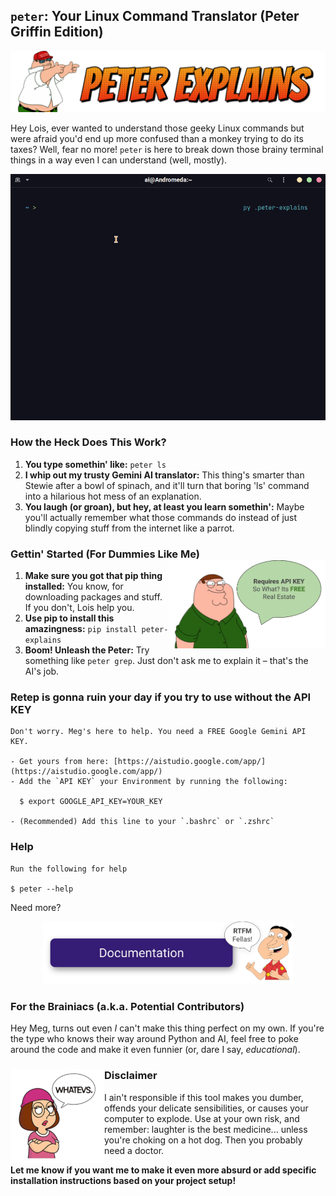 ## **`peter`: Your Linux Command Translator (Peter Griffin Edition)**

![Banner](docs/assets/banner.png)

Hey Lois, ever wanted to understand those geeky Linux commands but were afraid you'd end up more confused than a monkey trying to do its taxes? Well, fear no more! `peter` is here to break down those brainy terminal things in a way even I can understand (well, mostly).

![Demo](docs/assets/demo.gif)

### **How the Heck Does This Work?**

1. **You type somethin' like:** `peter ls`
2. **I whip out my trusty Gemini AI translator:** This thing's smarter than Stewie after a bowl of spinach, and it'll turn that boring 'ls' command into a hilarious hot mess of an explanation.
3. **You laugh (or groan), but hey, at least you learn somethin':** Maybe you'll actually remember what those commands do instead of just blindly copying stuff from the internet like a parrot.

### **Gettin' Started (For Dummies Like Me)** <img src="https://github.com/atick-faisal/peter-explains/blob/823cc63c9950a2f1e38b9aebdda8837d88e18d4c/docs/assets/apikey.png" alt="Whatever" width="250" align="right">

1. **Make sure you got that pip thing installed:** You know, for downloading packages and stuff. If you don't, Lois help you.
2. **Use pip to install this amazingness:** `pip install peter-explains`
3. **Boom! Unleash the Peter:** Try something like `peter grep`. Just don't ask me to explain it – that's the AI's job.

### Retep is gonna ruin your day if you try to use without the API KEY

    Don't worry. Meg's here to help. You need a FREE Google Gemini API KEY.

    - Get yours from here: [https://aistudio.google.com/app/](https://aistudio.google.com/app/)
    - Add the `API KEY` your Environment by running the following:

      $ export GOOGLE_API_KEY=YOUR_KEY

    - (Recommended) Add this line to your `.bashrc` or `.zshrc`

### Help

    Run the following for help

    $ peter --help

Need more?

<p align="center">
    <a href="http://atick.dev/peter-explains/">
    <img src="docs/assets/docs.png" alt="Button description" width="400">
    </a>
</p>

### **For the Brainiacs (a.k.a. Potential Contributors)**

Hey Meg, turns out even _I_ can't make this thing perfect on my own. If you're the type who knows their way around Python and AI, feel free to poke around the code and make it even funnier (or, dare I say, _educational_).

### **Disclaimer** <img src="https://github.com/atick-faisal/peter-explains/blob/823cc63c9950a2f1e38b9aebdda8837d88e18d4c/docs/assets/meg.png" alt="Whatever" width="150" height="150" align="left">

I ain't responsible if this tool makes you dumber, offends your delicate sensibilities, or causes your computer to explode. Use at your own risk, and remember: laughter is the best medicine... unless you're choking on a hot dog. Then you probably need a doctor.

**Let me know if you want me to make it even more absurd or add specific installation instructions based on your project setup!**

